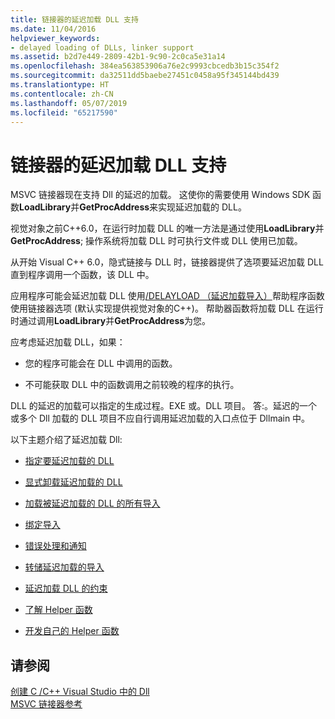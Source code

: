 ```yaml
---
title: 链接器的延迟加载 DLL 支持
ms.date: 11/04/2016
helpviewer_keywords:
- delayed loading of DLLs, linker support
ms.assetid: b2d7e449-2809-42b1-9c90-2c0ca5e31a14
ms.openlocfilehash: 384ea563853906a76e2c9993cbcedb3b15c354f2
ms.sourcegitcommit: da32511dd5baebe27451c0458a95f345144bd439
ms.translationtype: HT
ms.contentlocale: zh-CN
ms.lasthandoff: 05/07/2019
ms.locfileid: "65217590"
---
```

# <a name="linker-support-for-delay-loaded-dlls"></a>链接器的延迟加载 DLL 支持

MSVC 链接器现在支持 Dll 的延迟的加载。 这使你的需要使用 Windows SDK 函数**LoadLibrary**并**GetProcAddress**来实现延迟加载的 DLL。

视觉对象之前C++6.0，在运行时加载 DLL 的唯一方法是通过使用**LoadLibrary**并**GetProcAddress**; 操作系统将加载 DLL 时可执行文件或 DLL 使用已加载。

从开始 Visual C++ 6.0，隐式链接与 DLL 时，链接器提供了选项要延迟加载 DLL 直到程序调用一个函数，该 DLL 中。

应用程序可能会延迟加载 DLL 使用[/DELAYLOAD （延迟加载导入）](delayload-delay-load-import.md)帮助程序函数使用链接器选项 (默认实现提供视觉对象的C++)。 帮助器函数将加载 DLL 在运行时通过调用**LoadLibrary**并**GetProcAddress**为您。

应考虑延迟加载 DLL，如果：

- 您的程序可能会在 DLL 中调用的函数。

- 不可能获取 DLL 中的函数调用之前较晚的程序的执行。

DLL 的延迟的加载可以指定的生成过程。EXE 或。DLL 项目。 答:。延迟的一个或多个 Dll 加载的 DLL 项目不应自行调用延迟加载的入口点位于 Dllmain 中。

以下主题介绍了延迟加载 Dll:

- [指定要延迟加载的 DLL](specifying-dlls-to-delay-load.md)

- [显式卸载延迟加载的 DLL](explicitly-unloading-a-delay-loaded-dll.md)

- [加载被延迟加载的 DLL 的所有导入](loading-all-imports-for-a-delay-loaded-dll.md)

- [绑定导入](binding-imports.md)

- [错误处理和通知](error-handling-and-notification.md)

- [转储延迟加载的导入](dumping-delay-loaded-imports.md)

- [延迟加载 DLL 的约束](constraints-of-delay-loading-dlls.md)

- [了解 Helper 函数](understanding-the-helper-function.md)

- [开发自己的 Helper 函数](developing-your-own-helper-function.md)

## <a name="see-also"></a>请参阅

[创建 C /C++ Visual Studio 中的 Dll](../dlls-in-visual-cpp.md)<br/>
[MSVC 链接器参考](linking.md)
